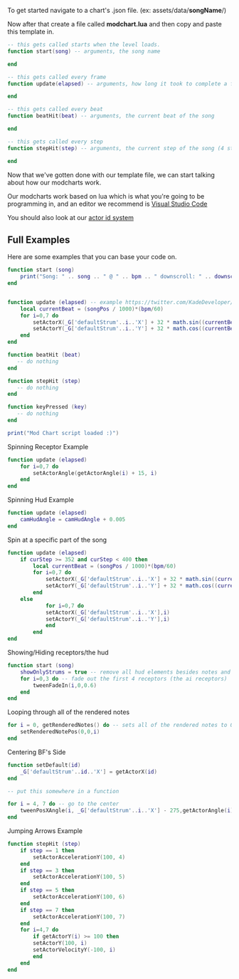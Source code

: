 To get started navigate to a chart's .json file. (ex: assets/data/**songName**/)

Now after that create a file called **modchart.lua** and then copy and paste this template in.

```lua
-- this gets called starts when the level loads.
function start(song) -- arguments, the song name

end

-- this gets called every frame
function update(elapsed) -- arguments, how long it took to complete a frame

end

-- this gets called every beat
function beatHit(beat) -- arguments, the current beat of the song

end

-- this gets called every step
function stepHit(step) -- arguments, the current step of the song (4 steps are in a beat)

end
```

Now that we've gotten done with our template file, we can start talking about how our modcharts work. 

Our modcharts work based on lua which is what you're going to be programming in, and an editor we recommend is [Visual Studio Code](https://code.visualstudio.com/)

You should also look at our [actor id system](https://github.com/KadeDev/Kade-Engine/wiki/Actor-ID-System)

## Full Examples

Here are some examples that you can base your code on.

```lua
function start (song)
	print("Song: " .. song .. " @ " .. bpm .. " downscroll: " .. downscroll)
end


function update (elapsed) -- example https://twitter.com/KadeDeveloper/status/1382178179184422918
	local currentBeat = (songPos / 1000)*(bpm/60)
	for i=0,7 do
		setActorX(_G['defaultStrum'..i..'X'] + 32 * math.sin((currentBeat + i*0.25) * math.pi), i)
		setActorY(_G['defaultStrum'..i..'Y'] + 32 * math.cos((currentBeat + i*0.25) * math.pi), i)
	end
end

function beatHit (beat)
   -- do nothing
end

function stepHit (step)
   -- do nothing
end

function keyPressed (key)
   -- do nothing
end

print("Mod Chart script loaded :)")
```

Spinning Receptor Example

```lua
function update (elapsed)
	for i=0,7 do
		setActorAngle(getActorAngle(i) + 15, i)
	end
end
```

Spinning Hud Example

```lua
function update (elapsed)
	camHudAngle = camHudAngle + 0.005
end
```

Spin at a specific part of the song

```lua
function update (elapsed)
	if curStep >= 352 and curStep < 400 then
		local currentBeat = (songPos / 1000)*(bpm/60)
		for i=0,7 do
			setActorX(_G['defaultStrum'..i..'X'] + 32 * math.sin((currentBeat + i*0.25) * math.pi), i)
			setActorY(_G['defaultStrum'..i..'Y'] + 32 * math.cos((currentBeat + i*0.25) * math.pi), i)
		end
	else
        	for i=0,7 do
			setActorX(_G['defaultStrum'..i..'X'],i)
			setActorY(_G['defaultStrum'..i..'Y'],i)
        	end
    	end
end
```

Showing/Hiding receptors/the hud

```lua
function start (song)
    showOnlyStrums = true -- remove all hud elements besides notes and strums
    for i=0,3 do -- fade out the first 4 receptors (the ai receptors)
		tweenFadeIn(i,0,0.6)
    end
end
```

Looping through all of the rendered notes

```lua
for i = 0, getRenderedNotes() do -- sets all of the rendered notes to 0 0 on the x and y axsis
	setRenderedNotePos(0,0,i)
end
```

Centering BF's Side

```lua
function setDefault(id)
	_G['defaultStrum'..id..'X'] = getActorX(id)
end

-- put this somewhere in a function

for i = 4, 7 do -- go to the center
	tweenPosXAngle(i, _G['defaultStrum'..i..'X'] - 275,getActorAngle(i) + 360, 0.6, 'setDefault')
end
```

Jumping Arrows Example
```lua
function stepHit (step)
    if step == 1 then
        setActorAccelerationY(100, 4)
    end
    if step == 3 then
        setActorAccelerationY(100, 5)
    end
    if step == 5 then
        setActorAccelerationY(100, 6)
    end
    if step == 7 then
        setActorAccelerationY(100, 7)
    end
    for i=4,7 do
        if getActorY(i) >= 100 then
        setActorY(100, i)
        setActorVelocityY(-100, i)
        end
    end
end
```